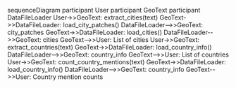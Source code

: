 sequenceDiagram
    participant User
    participant GeoText
    participant DataFileLoader
    User->>GeoText: extract_cities(text)
    GeoText->>DataFileLoader: load_city_patches()
    DataFileLoader-->>GeoText: city_patches
    GeoText->>DataFileLoader: load_cities()
    DataFileLoader-->>GeoText: cities
    GeoText-->>User: List of cities
    User->>GeoText: extract_countries(text)
    GeoText->>DataFileLoader: load_country_info()
    DataFileLoader-->>GeoText: country_info
    GeoText-->>User: List of countries
    User->>GeoText: count_country_mentions(text)
    GeoText->>DataFileLoader: load_country_info()
    DataFileLoader-->>GeoText: country_info
    GeoText-->>User: Country mention counts